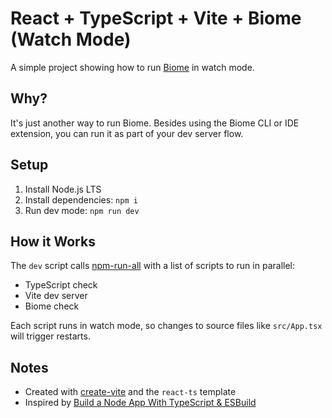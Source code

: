 # React + TypeScript + Vite + Biome (Watch Mode)

A simple project showing how to run [Biome](https://biomejs.dev/) in watch mode.

## Why?

It's just another way to run Biome. Besides using the Biome CLI or IDE extension, you can run it as part of your dev server flow.

## Setup

1. Install Node.js LTS
1. Install dependencies: `npm i`
1. Run dev mode: `npm run dev`

## How it Works

The `dev` script calls [npm-run-all](https://github.com/mysticatea/npm-run-all) with a list of scripts to run in parallel:

- TypeScript check
- Vite dev server
- Biome check

Each script runs in watch mode, so changes to source files like `src/App.tsx` will trigger restarts.

## Notes

- Created with [create-vite](https://github.com/vitejs/vite/tree/main/packages/create-vite) and the `react-ts` template
- Inspired by [Build a Node App With TypeScript & ESBuild](https://www.totaltypescript.com/build-a-node-app-with-typescript-and-esbuild)
